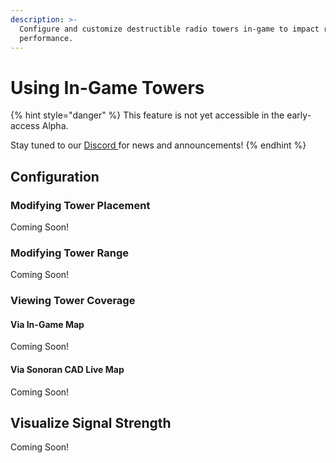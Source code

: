 ```yaml
---
description: >-
  Configure and customize destructible radio towers in-game to impact radio
  performance.
---
```


# Using In-Game Towers

{% hint style="danger" %}
This feature is not yet accessible in the early-access Alpha.

Stay tuned to our [Discord ](https://discord.sonoransoftware.com)for news and announcements!
{% endhint %}

## Configuration

### Modifying Tower Placement

Coming Soon!

### Modifying Tower Range

Coming Soon!

### Viewing Tower Coverage

#### Via In-Game Map

Coming Soon!

#### Via Sonoran CAD Live Map

Coming Soon!

## Visualize Signal Strength

Coming Soon!

